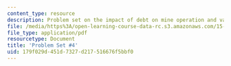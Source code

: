 ```yaml
---
content_type: resource
description: Problem set on the impact of debt on mine operation and valuation.
file: /media/https%3A/open-learning-course-data-rc.s3.amazonaws.com/15-997-practice-of-finance-advanced-corporate-risk-management-spring-2009/179f029d451d7327d217516676f5bbf0_MIT15_997s09_pset04.pdf
file_type: application/pdf
resourcetype: Document
title: 'Problem Set #4'
uid: 179f029d-451d-7327-d217-516676f5bbf0
---
```

